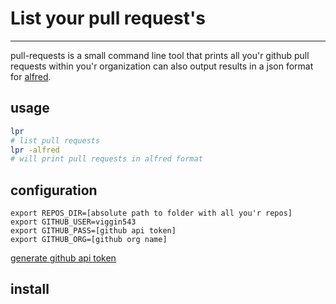 # List your pull request's
---

pull-requests is a small command line tool that prints all you'r github pull requests
within you'r organization
can also output results in a json format for [alfred](https://www.alfredapp.com/).
 

## usage 
```bash
lpr
# list pull requests
lpr -alfred
# will print pull requests in alfred format
```
 
## configuration
```
export REPOS_DIR=[absolute path to folder with all you'r repos]
export GITHUB_USER=viggin543
export GITHUB_PASS=[github api token]
export GITHUB_ORG=[github org name]
```

[generate github api token ](https://help.github.com/en/articles/creating-a-personal-access-token-for-the-command-line)

## install
``
``